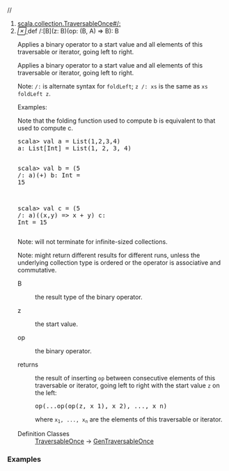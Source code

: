 //
<ol>
<li><a href="https://www.scala-lang.org/api/2.12.3/scala/collection/immutable/List.html#/:[B](z:B)(op:(B,A)=>B):B">scala.collection.TraversableOnce#/:</a></li>
<li name="scala.collection.TraversableOnce#/:" visbl="pub" class="indented0 " data-isabs="false" fullcomment="yes" group="Ungrouped"> <a id="/:[B](z:B)(op:(B,A)=>B):B"></a><a id="/:[B](B)((B,A)⇒B):B"></a> <span class="permalink"> <a href="../../../scala/collection/immutable/List.html#/:[B](z:B)(op:(B,A)=>B):B" title="Permalink"> <i class="material-icons"></i> </a> </span> <span class="modifier_kind"> <span class="modifier"></span> <span class="kind">def</span> </span> <span class="symbol"> <span title="gt4s: $div$colon" class="name">/:</span><span class="tparams">[<span name="B">B</span>]</span><span class="params">(<span name="z">z: <span class="extype" name="scala.collection.TraversableOnce./:.B">B</span></span>)</span><span class="params">(<span name="op">op: (<span class="extype" name="scala.collection.TraversableOnce./:.B">B</span>, <span class="extype" name="scala.collection.immutable.List.A">A</span>) ⇒ <span class="extype" name="scala.collection.TraversableOnce./:.B">B</span></span>)</span><span class="result">: <span class="extype" name="scala.collection.TraversableOnce./:.B">B</span></span> </span> <p class="shortcomment cmt">Applies a binary operator to a start value and all elements of this traversable or iterator, going left to right.</p>
 <div class="fullcomment">
  <div class="comment cmt">
   <p>Applies a binary operator to a start value and all elements of this traversable or iterator, going left to right.</p>
   <p> Note: <code>/:</code> is alternate syntax for <code>foldLeft</code>; <code>z /: xs</code> is the same as <code>xs foldLeft z</code>.</p>
   <p> Examples:</p>
   <p> Note that the folding function used to compute b is equivalent to that used to compute c.</p>
   <pre>scala&gt; <span class="kw">val</span> a = <span class="std">List</span>(<span class="num">1</span>,<span class="num">2</span>,<span class="num">3</span>,<span class="num">4</span>)
a: <span class="std">List</span>[<span class="std">Int</span>] = <span class="std">List</span>(<span class="num">1</span>, <span class="num">2</span>, <span class="num">3</span>, <span class="num">4</span>)

scala&gt; <span class="kw">val</span> b = (<span class="num">5</span> /: a)(_+_)
b: <span class="std">Int</span> = <span class="num">15</span>

scala&gt; <span class="kw">val</span> c = (<span class="num">5</span> /: a)((x,y) <span class="kw">=&gt;</span> x + y)
c: <span class="std">Int</span> = <span class="num">15</span></pre>
   <p> Note: will not terminate for infinite-sized collections.</p>
   <p> Note: might return different results for different runs, unless the underlying collection type is ordered or the operator is associative and commutative. </p>
  </div>
  <dl class="paramcmts block">
   <dt class="tparam">
    B
   </dt>
   <dd class="cmt">
    <p>the result type of the binary operator.</p>
   </dd>
   <dt class="param">
    z
   </dt>
   <dd class="cmt">
    <p>the start value.</p>
   </dd>
   <dt class="param">
    op
   </dt>
   <dd class="cmt">
    <p>the binary operator.</p>
   </dd>
   <dt>
    returns
   </dt>
   <dd class="cmt">
    <p>the result of inserting <code>op</code> between consecutive elements of this traversable or iterator, going left to right with the start value <code>z</code> on the left:</p>
    <pre>op(...op(op(z, x_1), x_2), ..., x_n)</pre>
    <p> where <code>x<sub>1</sub>, ..., x<sub>n</sub></code> are the elements of this traversable or iterator.</p>
   </dd>
  </dl>
  <dl class="attributes block"> 
   <dt>
    Definition Classes
   </dt>
   <dd>
    <a href="../TraversableOnce.html" class="extype" name="scala.collection.TraversableOnce">TraversableOnce</a> → 
    <a href="../GenTraversableOnce.html" class="extype" name="scala.collection.GenTraversableOnce">GenTraversableOnce</a>
   </dd>
  </dl>
 </div> </li>
        </ol>


### Examples




